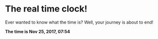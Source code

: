 # The real time clock!

Ever wanted to know what the time is? Well, your journey is about to end!

**The time is Nov 25, 2017, 07:54**